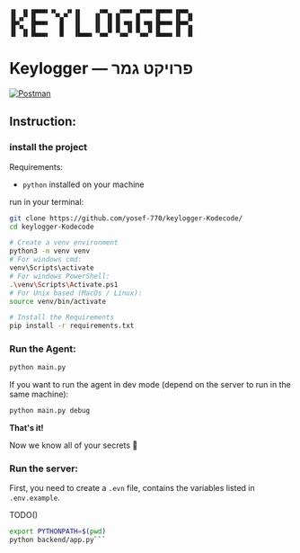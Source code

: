 ```
▗▖ ▗▖▗▄▄▄▖▗▖  ▗▖▗▖    ▗▄▖  ▗▄▄▖ ▗▄▄▖▗▄▄▄▖▗▄▄▖ 
▐▌▗▞▘▐▌    ▝▚▞▘ ▐▌   ▐▌ ▐▌▐▌   ▐▌   ▐▌   ▐▌ ▐▌
▐▛▚▖ ▐▛▀▀▘  ▐▌  ▐▌   ▐▌ ▐▌▐▌▝▜▌▐▌▝▜▌▐▛▀▀▘▐▛▀▚▖
▐▌ ▐▌▐▙▄▄▖  ▐▌  ▐▙▄▄▖▝▚▄▞▘▝▚▄▞▘▝▚▄▞▘▐▙▄▄▖▐▌ ▐▌
```

# Keylogger — פרויקט גמר

[![Postman](https://img.shields.io/badge/Postman-API_Tests-FF6C37?logo=postman&logoColor=white)](https://www.postman.com/)


## Instruction:
### install the project
Requirements:
- `python` installed on your machine

run in your terminal:
```bash
git clone https://github.com/yosef-770/keylogger-Kodecode/
cd keylogger-Kodecode

# Create a venv environment
python3 -m venv venv
# For windows cmd:
venv\Scripts\activate
# For windows PowerShell:
.\venv\Scripts\Activate.ps1
# For Unix based (MacOs / Linux):
source venv/bin/activate

# Install the Requirements
pip install -r requirements.txt
```

### Run the Agent:
```bash
python main.py
```

If you want to run the agent in dev mode (depend on the server to run in the same machine):
```bash
python main.py debug
```

**That's it!**

Now we know all of your secrets 🤫

### Run the server:
First, you need to create a `.evn` file, contains the variables listed in `.env.example`.

TODO()
```bash
export PYTHONPATH=$(pwd)
python backend/app.py```
